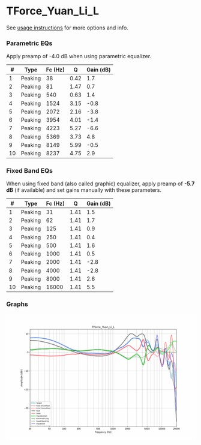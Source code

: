 # TForce_Yuan_Li_L
See [usage instructions](https://github.com/jaakkopasanen/AutoEq#usage) for more options and info.

### Parametric EQs
Apply preamp of -4.0 dB when using parametric equalizer.

|   # | Type    |   Fc (Hz) |    Q |   Gain (dB) |
|-----|---------|-----------|------|-------------|
|   1 | Peaking |        38 | 0.42 |         1.7 |
|   2 | Peaking |        81 | 1.47 |         0.7 |
|   3 | Peaking |       540 | 0.63 |         1.4 |
|   4 | Peaking |      1524 | 3.15 |        -0.8 |
|   5 | Peaking |      2072 | 2.16 |        -3.8 |
|   6 | Peaking |      3954 | 4.01 |        -1.4 |
|   7 | Peaking |      4223 | 5.27 |        -6.6 |
|   8 | Peaking |      5369 | 3.73 |         4.8 |
|   9 | Peaking |      8149 | 5.99 |        -0.5 |
|  10 | Peaking |      8237 | 4.75 |         2.9 |

### Fixed Band EQs
When using fixed band (also called graphic) equalizer, apply preamp of **-5.7 dB** (if available) and set gains manually with these parameters.

|   # | Type    |   Fc (Hz) |    Q |   Gain (dB) |
|-----|---------|-----------|------|-------------|
|   1 | Peaking |        31 | 1.41 |         1.5 |
|   2 | Peaking |        62 | 1.41 |         1.7 |
|   3 | Peaking |       125 | 1.41 |         0.9 |
|   4 | Peaking |       250 | 1.41 |         0.4 |
|   5 | Peaking |       500 | 1.41 |         1.6 |
|   6 | Peaking |      1000 | 1.41 |         0.5 |
|   7 | Peaking |      2000 | 1.41 |        -2.8 |
|   8 | Peaking |      4000 | 1.41 |        -2.8 |
|   9 | Peaking |      8000 | 1.41 |         2.6 |
|  10 | Peaking |     16000 | 1.41 |         5.5 |

### Graphs
![](./TForce_Yuan_Li_L.png)
